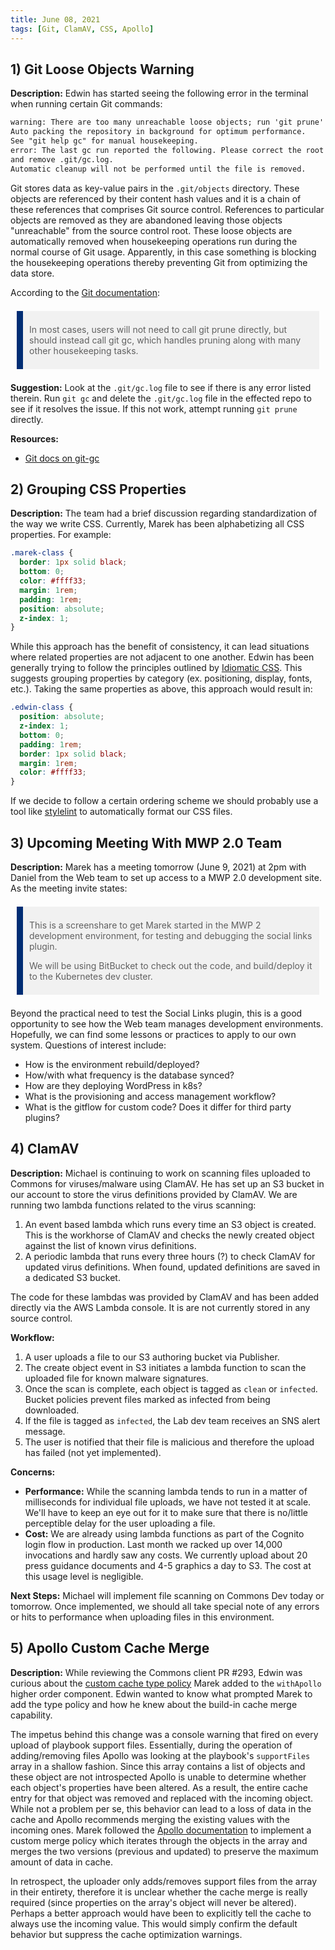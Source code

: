 ```yaml
---
title: June 08, 2021
tags: [Git, ClamAV, CSS, Apollo]
---
```


## 1) Git Loose Objects Warning

**Description:** Edwin has started seeing the following error in the terminal when running certain Git commands:

```txt
warning: There are too many unreachable loose objects; run 'git prune' to remove them.
Auto packing the repository in background for optimum performance.
See "git help gc" for manual housekeeping.
error: The last gc run reported the following. Please correct the root cause
and remove .git/gc.log.
Automatic cleanup will not be performed until the file is removed.
```

Git stores data as key-value pairs in the `.git/objects` directory. These objects are referenced by their content hash values and it is a chain of these references that comprises Git source control. References to particular objects are removed as they are abandoned leaving those objects "unreachable" from the source control root. These loose objects are automatically removed when housekeeping operations run during the normal course of Git usage. Apparently, in this case something is blocking the housekeeping operations thereby preventing Git from optimizing the data store.

According to the [Git documentation](https://git-scm.com/docs/git-prune):

> In most cases, users will not need to call git prune directly, but should instead call git gc, which handles pruning along with many other housekeeping tasks.

**Suggestion:** Look at the `.git/gc.log` file to see if there is any error listed therein. Run `git gc` and delete the `.git/gc.log` file in the effected repo to see if it resolves the issue. If this not work, attempt running `git prune` directly.

**Resources:**

- [Git docs on git-gc](https://git-scm.com/docs/git-gc)

## 2) Grouping CSS Properties

**Description:** The team had a brief discussion regarding standardization of the way we write CSS. Currently, Marek has been alphabetizing all CSS properties. For example:

```css
.marek-class {
  border: 1px solid black;
  bottom: 0;
  color: #ffff33;
  margin: 1rem;
  padding: 1rem;
  position: absolute;
  z-index: 1;
}
```

While this approach has the benefit of consistency, it can lead situations where related properties are not adjacent to one another. Edwin has been generally trying to follow the principles outlined by [Idiomatic CSS](https://github.com/necolas/idiomatic-css). This suggests grouping properties by category (ex. positioning, display, fonts, etc.). Taking the same properties as above, this approach would result in:

```css
.edwin-class {
  position: absolute;
  z-index: 1;
  bottom: 0;
  padding: 1rem;
  border: 1px solid black;
  margin: 1rem;
  color: #ffff33;
}
```

If we decide to follow a certain ordering scheme we should probably use a tool like [stylelint](https://stylelint.io/) to automatically format our CSS files.

## 3) Upcoming Meeting With MWP 2.0 Team

**Description:** Marek has a meeting tomorrow (June 9, 2021) at 2pm with Daniel from the Web team to set up access to a MWP 2.0 development site. As the meeting invite states:

> This is a screenshare to get Marek started in the MWP 2 development environment, for testing and debugging the social links plugin.
>
> We will be using BitBucket to check out the code, and build/deploy it to the Kubernetes dev cluster.

Beyond the practical need to test the Social Links plugin, this is a good opportunity to see how the Web team manages development environments. Hopefully, we can find some lessons or practices to apply to our own system. Questions of interest include:

- How is the environment rebuild/deployed?
- How/with what frequency is the database synced?
- How are they deploying WordPress in k8s?
- What is the provisioning and access management workflow?
- What is the gitflow for custom code? Does it differ for third party plugins?

## 4) ClamAV

**Description:** Michael is continuing to work on scanning files uploaded to Commons for viruses/malware using ClamAV. He has set up an S3 bucket in our account to store the virus definitions provided by ClamAV. We are running two lambda functions related to the virus scanning:

1. An event based lambda which runs every time an S3 object is created. This is the workhorse of ClamAV and checks the newly created object against the list of known virus definitions.
1. A periodic lambda that runs every three hours (?) to check ClamAV for updated virus definitions. When found, updated definitions are saved in a dedicated S3 bucket.

The code for these lambdas was provided by ClamAV and has been added directly via the AWS Lambda console. It is are not currently stored in any source control.

**Workflow:**

1. A user uploads a file to our S3 authoring bucket via Publisher.
1. The create object event in S3 initiates a lambda function to scan the uploaded file for known malware signatures.
1. Once the scan is complete, each object is tagged as `clean` or `infected`. Bucket policies prevent files marked as infected from being downloaded.
1. If the file is tagged as `infected`, the Lab dev team receives an SNS alert message.
1. The user is notified that their file is malicious and therefore the upload has failed (not yet implemented).

**Concerns:**

- **Performance:** While the scanning lambda tends to run in a matter of milliseconds for individual file uploads, we have not tested it at scale. We'll have to keep an eye out for it to make sure that there is no/little perceptible delay for the user uploading a file.
- **Cost:** We are already using lambda functions as part of the Cognito login flow in production. Last month we racked up over 14,000 invocations and hardly saw any costs. We currently upload about 20 press guidance documents and 4-5 graphics a day to S3. The cost at this usage level is negligible.

**Next Steps:** Michael will implement file scanning on Commons Dev today or tomorrow. Once implemented, we should all take special note of any errors or hits to performance when uploading files in this environment.

## 5) Apollo Custom Cache Merge

**Description:** While reviewing the Commons client PR #293, Edwin was curious about the [custom cache type policy](https://github.com/IIP-Design/content-commons-client/pull/293/files#diff-0a20f110091ee09aea650397f5cf201ce83c48e3c74a7e1d9573fb62f552f532) Marek added to the `withApollo` higher order component. Edwin wanted to know what prompted Marek to add the type policy and how he knew about the build-in cache merge capability.

The impetus behind this change was a console warning that fired on every upload of playbook support files. Essentially, during the operation of adding/removing files Apollo was looking at the playbook's `supportFiles` array in a shallow fashion. Since this array contains a list of objects and these object are not introspected Apollo is unable to determine whether each object's properties have been altered. As a result, the entire cache entry for that object was removed and replaced with the incoming object. While not a problem per se, this behavior can lead to a loss of data in the cache and Apollo recommends merging the existing values with the incoming ones. Marek followed the [Apollo documentation](https://www.apollographql.com/docs/react/caching/cache-field-behavior/#the-merge-function) to implement a custom merge policy which iterates through the objects in the array and merges the two versions (previous and updated) to preserve the maximum amount of data in cache.

In retrospect, the uploader only adds/removes support files from the array in their entirety, therefore it is unclear whether the cache merge is really required (since properties on the array's object will never be altered). Perhaps a better approach would have been to explicitly tell the cache to always use the incoming value. This would simply confirm the default behavior but suppress the cache optimization warnings.

<style>
  blockquote {
    background: #f1f1f1;
    border-left: 10px solid #002d74;
    margin: 1.5em 10px;
    padding: 0.5em 10px;
  }
</style>
